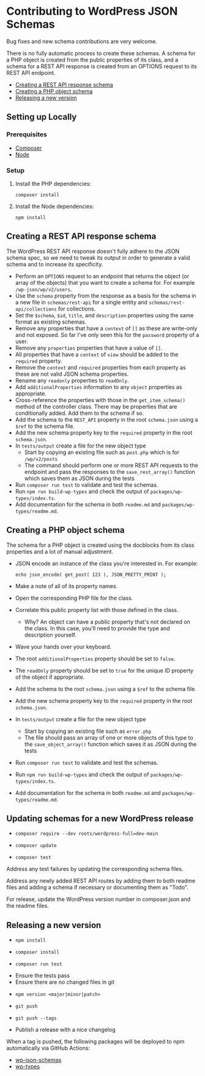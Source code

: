 # Contributing to WordPress JSON Schemas

Bug fixes and new schema contributions are very welcome.

There is no fully automatic process to create these schemas. A schema for a PHP object is created from the public properties of its class, and a schema for a REST API response is created from an OPTIONS request to its REST API endpoint.

* [Creating a REST API response schema](#creating-a-rest-api-response-schema)
* [Creating a PHP object schema](#creating-a-php-object-schema)
* [Releasing a new version](#releasing-a-new-version)

## Setting up Locally

### Prerequisites

* [Composer](https://getcomposer.org/)
* [Node](https://nodejs.org/)

### Setup

1. Install the PHP dependencies:

       composer install

2. Install the Node dependencies:

       npm install

## Creating a REST API response schema

The WordPress REST API response doesn't fully adhere to the JSON schema spec, so we need to tweak its output in order to generate a valid schema and to increase its specificity.

* Perform an `OPTIONS` request to an endpoint that returns the object (or array of the objects) that you want to create a schema for. For example `/wp-json/wp/v2/users`.
* Use the `schema` property from the response as a basis for the schema in a new file in `schemas/rest-api` for a single entity and `schemas/rest-api/collections` for collections.
* Set the `$schema`, `$id`, `title`, and `description` properties using the same format as existing schemas.
* Remove any properties that have a `context` of `[]` as these are write-only and not exposed. So far I've only seen this for the `password` property of a user.
* Remove any `properties` properties that have a value of `[]`.
* All properties that have a `context` of `view` should be added to the `required` property.
* Remove the `context` and `required` properties from each property as these are not valid JSON schema properties.
* Rename any `readonly` properties to `readOnly`.
* Add `additionalProperties` information to any `object` properties as appropriate.
* Cross-reference the properties with those in the `get_item_schema()` method of the controller class. There may be properties that are conditionally added. Add them to the schema if so.
* Add the schema to the `REST_API` property in the root `schema.json` using a `$ref` to the schema file.
* Add the new schema property key to the `required` property in the root `schema.json`.
* In `tests/output` create a file for the new object type
  - Start by copying an existing file such as `post.php` which is for `/wp/v2/posts`
  - The command should perform one or more REST API requests to the endpoint and pass the responses to the `save_rest_array()` function which saves them as JSON during the tests
* Run `composer run test` to validate and test the schemas.
* Run `npm run build-wp-types` and check the output of `packages/wp-types/index.ts`.
* Add documentation for the schema in both `readme.md` and `packages/wp-types/readme.md`.

## Creating a PHP object schema

The schema for a PHP object is created using the docblocks from its class properties and a lot of manual adjustment.

* JSON encode an instance of the class you're interested in. For example:

      echo json_encode( get_post( 123 ), JSON_PRETTY_PRINT );

* Make a note of all of its property names.
* Open the corresponding PHP file for the class.
* Correlate this public property list with those defined in the class.
  - Why? An object can have a public property that's not declared on the class. In this case, you'll need to provide the type and description yourself.
* Wave your hands over your keyboard.
* The root `additionalProperties` property should be set to `false`.
* The `readOnly` property should be set to `true` for the unique ID property of the object if appropriate.
* Add the schema to the root `schema.json` using a `$ref` to the schema file.
* Add the new schema property key to the `required` property in the root `schema.json`.
* In `tests/output` create a file for the new object type
  - Start by copying an existing file such as `error.php`
  - The file should pass an array of one or more objects of this type to the `save_object_array()` function which saves it as JSON during the tests
* Run `composer run test` to validate and test the schemas.
* Run `npm run build-wp-types` and check the output of `packages/wp-types/index.ts`.
* Add documentation for the schema in both `readme.md` and `packages/wp-types/readme.md`.

## Updating schemas for a new WordPress release

*     composer require --dev roots/wordpress-full=dev-main
*     composer update
*     composer test

Address any test failures by updating the corresponding schema files.

Address any newly added REST API routes by adding them to both readme files and adding a schema if necessary or documenting them as "Todo".

For release, update the WordPress version number in composer.json and the readme files.

## Releasing a new version

*     npm install
*     composer install
*     composer run test
* Ensure the tests pass
* Ensure there are no changed files in git
*     npm version <major|minor|patch>
*     git push
*     git push --tags
* Publish a release with a nice changelog

When a tag is pushed, the following packages will be deployed to npm automatically via GitHub Actions:

* [wp-json-schemas](https://www.npmjs.com/package/wp-json-schemas)
* [wp-types](https://www.npmjs.com/package/wp-types)
